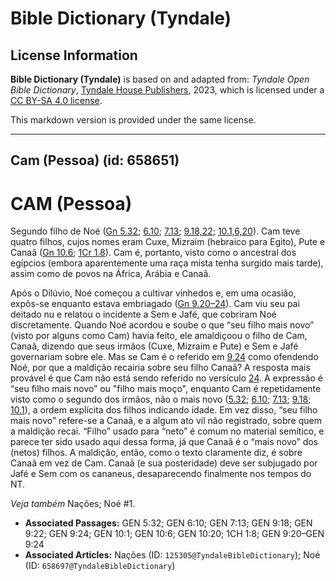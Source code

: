 # Bible Dictionary (Tyndale)

## License Information

**Bible Dictionary (Tyndale)** is based on and adapted from: _Tyndale Open Bible Dictionary_, [Tyndale House Publishers](https://tyndaleopenresources.com/), 2023, which is licensed under a [CC BY-SA 4.0 license](https://creativecommons.org/licenses/by-sa/4.0/legalcode.en).

This markdown version is provided under the same license.



--------------------------------

## Cam (Pessoa) (id: 658651)

CAM (Pessoa)
============

Segundo filho de Noé ([Gn 5\.32](https://ref.ly/Gen5:32); [6\.10](https://ref.ly/Gen6:10); [7\.13](https://ref.ly/Gen7:13); [9\.18,22](https://ref.ly/Gen9:18,Gen9:22); [10\.1,6,20](https://ref.ly/Gen10:1,Gen10:6,Gen10:20)). Cam teve quatro filhos, cujos nomes eram Cuxe, Mizraim (hebraico para Egito), Pute e Canaã ([Gn 10\.6](https://ref.ly/Gen10:6); [1Cr 1\.8](https://ref.ly/1Chr1:8)). Cam é, portanto, visto como o ancestral dos egípcios (embora aparentemente uma raça mista tenha surgido mais tarde), assim como de povos na África, Arábia e Canaã.

Após o Dilúvio, Noé começou a cultivar vinhedos e, em uma ocasião, expôs\-se enquanto estava embriagado ([Gn 9\.20–24](https://ref.ly/Gen9:20-Gen9:24)). Cam viu seu pai deitado nu e relatou o incidente a Sem e Jafé, que cobriram Noé discretamente. Quando Noé acordou e soube o que “seu filho mais novo” (visto por alguns como Cam) havia feito, ele amaldiçoou o filho de Cam, Canaã, dizendo que seus irmãos (Cuxe, Mizraim e Pute) e Sem e Jafé governariam sobre ele. Mas se Cam é o referido em [9\.24](https://ref.ly/Gen9:24) como ofendendo Noé, por que a maldição recairia sobre seu filho Canaã? A resposta mais provável é que Cam não está sendo referido no versículo [24](https://ref.ly/Gen9:24). A expressão é “seu filho mais novo” ou "filho mais moço", enquanto Cam é repetidamente visto como o segundo dos irmãos, não o mais novo ([5\.32](https://ref.ly/Gen5:32); [6\.10](https://ref.ly/Gen6:10); [7\.13](https://ref.ly/Gen7:13); [9\.18](https://ref.ly/Gen9:18); [10\.1](https://ref.ly/Gen10:1)), a ordem explícita dos filhos indicando idade. Em vez disso, “seu filho mais novo” refere\-se a Canaã, e a algum ato vil não registrado, sobre quem a maldição recai. “Filho” usado para “neto” é comum no material semítico, e parece ter sido usado aqui dessa forma, já que Canaã é o “mais novo” dos (netos) filhos. A maldição, então, como o texto claramente diz, é sobre Canaã em vez de Cam. Canaã (e sua posteridade) deve ser subjugado por Jafé e Sem com os cananeus, desaparecendo finalmente nos tempos do NT.

*Veja também* Nações; Noé \#1.

* **Associated Passages:** GEN 5:32; GEN 6:10; GEN 7:13; GEN 9:18; GEN 9:22; GEN 9:24; GEN 10:1; GEN 10:6; GEN 10:20; 1CH 1:8; GEN 9:20–GEN 9:24
* **Associated Articles:** Nações (ID: `125305@TyndaleBibleDictionary`); Noé (ID: `658697@TyndaleBibleDictionary`)

